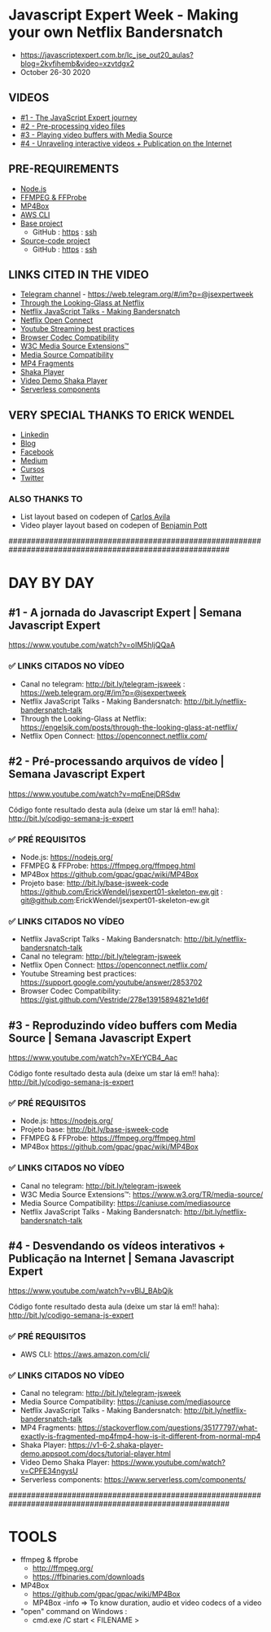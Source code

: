 
# Javascript Expert Week - Making your own Netflix Bandersnatch
* https://javascriptexpert.com.br/lc_jse_out20_aulas?blog=2kvfihemb&video=xzvtdgx2
* October 26-30 2020

## VIDEOS
* [#1 - The JavaScript Expert journey](https://www.youtube.com/watch?v=oIM5hljQQaA)
* [#2 - Pre-processing video files](https://www.youtube.com/watch?v=mqEnejDRSdw)
* [#3 - Playing video buffers with Media Source](https://www.youtube.com/watch?v=XErYCB4_Aac)
* [#4 - Unraveling interactive videos + Publication on the Internet](https://www.youtube.com/watch?v=vBlJ_BAbQjk)

## PRE-REQUIREMENTS
* [Node.js](https://nodejs.org/)
* [FFMPEG & FFProbe](https://ffmpeg.org/ffmpeg.html)
* [MP4Box](https://github.com/gpac/gpac/wiki/MP4Box)
* [AWS  CLI](https://aws.amazon.com/cli/)
* [Base project](http://bit.ly/base-jsweek-code)
	* GitHub : [https](https://github.com/ErickWendel/jsexpert01-skeleton-ew.git) : [ssh](git@github.com:ErickWendel/jsexpert01-skeleton-ew.git)
* [Source-code project](http://bit.ly/codigo-semana-js-expert)
	* GitHub : [https](https://github.com/ErickWendel/semana-javascript-expert01.git) : [ssh](git@github.com:ErickWendel/semana-javascript-expert01.git)

## LINKS CITED IN THE VIDEO
* [Telegram channel](http://bit.ly/telegram-jsweek) - https://web.telegram.org/#/im?p=@jsexpertweek
* [Through the Looking-Glass at Netflix](https://engelsjk.com/posts/through-the-looking-glass-at-netflix/)
* [Netflix JavaScript Talks - Making Bandersnatch](http://bit.ly/netflix-bandersnatch-talk)
* [Netflix Open Connect](https://openconnect.netflix.com/)
* [Youtube Streaming best practices](https://support.google.com/youtube/answer/2853702)
* [Browser Codec Compatibility](https://gist.github.com/Vestride/278e13915894821e1d6f#support)
* [W3C Media Source Extensions™](https://www.w3.org/TR/media-source/)
* [Media Source Compatibility](https://caniuse.com/mediasource)
* [MP4 Fragments](https://stackoverflow.com/questions/35177797/what-exactly-is-fragmented-mp4fmp4-how-is-it-different-from-normal-mp4)
* [Shaka Player](https://v1-6-2.shaka-player-demo.appspot.com/docs/tutorial-player.html)
* [Video Demo Shaka Player](https://www.youtube.com/watch?v=CPFE34ngysU)
* [Serverless components](https://www.serverless.com/components/)


## VERY SPECIAL THANKS TO ERICK WENDEL
* [Linkedin](https://linkedin.com/in/erickwendel)
* [Blog](https://erickwendel.com.br/)
* [Facebook](https://fb.com/page.erickwendel)
* [Medium](https://medium.com/@erickwendel)
* [Cursos](http://cursos.erickwendel.com.br/)
* [Twitter](https://twitter.com/erickwendel_)

### ALSO THANKS TO
* List layout based on codepen of [Carlos Avila](https://codepen.io/cb2307/pen/XYxyeY)
* Video player layout based on codepen of [Benjamin Pott](https://codepen.io/benjipott/pen/JELELN)

#########################################################################################################


# DAY BY DAY

## #1 - A jornada do Javascript Expert | Semana Javascript Expert
https://www.youtube.com/watch?v=oIM5hljQQaA

### ✅  LINKS CITADOS NO VÍDEO
* Canal no telegram: http://bit.ly/telegram-jsweek : https://web.telegram.org/#/im?p=@jsexpertweek
* Netflix JavaScript Talks - Making Bandersnatch: http://bit.ly/netflix-bandersnatch-talk
* Through the Looking-Glass at Netflix: https://engelsjk.com/posts/through-the-looking-glass-at-netflix/
* Netflix Open Connect: https://openconnect.netflix.com/


## #2 - Pré-processando arquivos de vídeo | Semana Javascript Expert
https://www.youtube.com/watch?v=mqEnejDRSdw

Código fonte resultado desta aula (deixe um star lá em!! haha): http://bit.ly/codigo-semana-js-expert

### ✅  PRÉ REQUISITOS
* Node.js: https://nodejs.org/
* FFMPEG & FFProbe: https://ffmpeg.org/ffmpeg.html
* MP4Box https://github.com/gpac/gpac/wiki/MP4Box
* Projeto base: http://bit.ly/base-jsweek-code
	https://github.com/ErickWendel/jsexpert01-skeleton-ew.git :	git@github.com:ErickWendel/jsexpert01-skeleton-ew.git

### ✅  LINKS CITADOS NO VÍDEO
* Netflix JavaScript Talks - Making Bandersnatch: http://bit.ly/netflix-bandersnatch-talk
* Canal no telegram: http://bit.ly/telegram-jsweek
* Netflix Open Connect: https://openconnect.netflix.com/
* Youtube Streaming best practices: https://support.google.com/youtube/answer/2853702
* Browser Codec Compatibility: https://gist.github.com/Vestride/278e13915894821e1d6f


## #3 - Reproduzindo vídeo buffers com Media Source | Semana Javascript Expert
https://www.youtube.com/watch?v=XErYCB4_Aac

Código fonte resultado desta aula (deixe um star lá em!! haha): http://bit.ly/codigo-semana-js-expert

### ✅  PRÉ REQUISITOS
* Node.js: https://nodejs.org/
* Projeto base: http://bit.ly/base-jsweek-code
* FFMPEG & FFProbe: https://ffmpeg.org/ffmpeg.html
* MP4Box https://github.com/gpac/gpac/wiki/MP4Box

### ✅  LINKS CITADOS NO VÍDEO
* Canal no telegram: http://bit.ly/telegram-jsweek
* W3C Media Source Extensions™: https://www.w3.org/TR/media-source/
* Media Source Compatibility: https://caniuse.com/mediasource
* Netflix JavaScript Talks - Making Bandersnatch: http://bit.ly/netflix-bandersnatch-talk


## #4 - Desvendando os vídeos interativos + Publicação na Internet | Semana Javascript Expert
https://www.youtube.com/watch?v=vBlJ_BAbQjk

Código fonte resultado desta aula (deixe um star lá em!! haha): http://bit.ly/codigo-semana-js-expert

### ✅  PRÉ REQUISITOS
* AWS  CLI: https://aws.amazon.com/cli/

### ✅  LINKS CITADOS NO VÍDEO
* Canal no telegram: http://bit.ly/telegram-jsweek
* Media Source Compatibility: https://caniuse.com/mediasource
* Netflix JavaScript Talks - Making Bandersnatch: http://bit.ly/netflix-bandersnatch-talk
* MP4 Fragments: https://stackoverflow.com/questions/35177797/what-exactly-is-fragmented-mp4fmp4-how-is-it-different-from-normal-mp4
* Shaka Player: https://v1-6-2.shaka-player-demo.appspot.com/docs/tutorial-player.html
* Video Demo Shaka Player: https://www.youtube.com/watch?v=CPFE34ngysU
* Serverless components: https://www.serverless.com/components/


#########################################################################################################


# TOOLS

* ffmpeg & ffprobe
	* http://ffmpeg.org/
	* https://ffbinaries.com/downloads
* MP4Box
	* https://github.com/gpac/gpac/wiki/MP4Box
	* MP4Box -info <file>  => To know duration, audio et video codecs of a video
* "open" command on Windows :
	* cmd.exe /C start < FILENAME >
